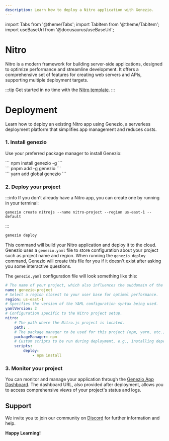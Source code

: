 ```yaml
---
description: Learn how to deploy a Nitro application with Genezio.
---
```


import Tabs from '@theme/Tabs';
import TabItem from '@theme/TabItem';
import useBaseUrl from '@docusaurus/useBaseUrl';

# Nitro

<head>
    <title>Nitro | Genezio Documentation</title>
</head>

Nitro is a modern framework for building server-side applications, designed to optimize performance and streamline development.
It offers a comprehensive set of features for creating web servers and APIs, supporting multiple deployment targets.

:::tip
Get started in no time with the [Nitro template](https://app.genez.io/start/deploy?repository=https://github.com/Genez-io/nitrojs-starter).
:::

# Deployment

Learn how to deploy an existing Nitro app using Genezio, a serverless deployment platform that simplifies app management and reduces costs.

### 1. Install genezio

Use your preferred package manager to install Genezio:

<Tabs>
  <TabItem className="tab-item" value="npm" label="npm">
<div id="step1-install-npm">
  ```
  npm install genezio -g
  ```
  </div>
  </TabItem>
  <TabItem className="tab-item" value="pnpm" label="pnpm">
  <div id="step1-install-pnpm">
  ```
  pnpm add -g genezio
  ```
  </div>
  </TabItem>
  <TabItem  className="tab-item" value="yarn" label="yarn">
  <div id="step1-install-yarn">
  ```
  yarn add global genezio
  ```
  </div>
  </TabItem>
</Tabs>

### 2. Deploy your project

:::info
If you don't already have a Nitro app, you can create one by running in your terminal:
```
genezio create nitrojs --name nitro-project --region us-east-1 --default
```
:::

```bash
genezio deploy
```

This command will build your Nitro application and deploy it to the cloud. Genezio uses a `genezio.yaml` file to store configuration about your project such as project name and region. When running the `genezio deploy` command, Genezio will create this file for you if it doesn't exist after asking you some interactive questions.

The `genezio.yaml` configuration file will look something like this:

```yaml
# The name of your project, which also influences the subdomain of the project.
name: genezio-project
# Select a region closest to your user base for optimal performance.
region: us-east-1
# Specifies the version of the YAML configuration syntax being used.
yamlVersion: 2
# Configuration specific to the Nitro project setup.
nitro:
    # The path where the Nitro.js project is located.
    path: .
    # The package manager to be used for this project (npm, yarn, etc.)
    packageManager: npm
    # Custom scripts to be run during deployment, e.g., installing dependencies.
    scripts:
        deploy:
            - npm install
```

### 3. Monitor your project

You can monitor and manage your application through the [Genezio App Dashboard](https://app.genez.io/dashboard). The dashboard URL, also provided after deployment, allows you to access comprehensive views of your project's status and logs.

## Support <a href="#support" id="support"></a>

We invite you to join our community on [Discord](https://discord.gg/uc9H5YKjXv) for further information and help.

**Happy Learning!**
